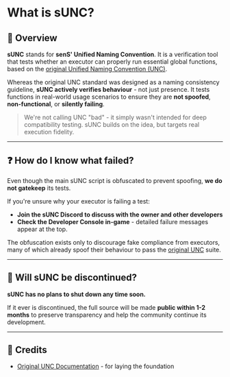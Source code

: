 # What is sUNC?

## 🧠 Overview

**sUNC** stands for **senS' Unified Naming Convention**. It is a verification tool that tests whether an executor can properly run essential global functions, based on the [original Unified Naming Convention (UNC)](https://github.com/unified-naming-convention/NamingStandard/tree/main).

Whereas the original UNC standard was designed as a naming consistency guideline, **sUNC actively verifies behaviour** - not just presence. It tests functions in real-world usage scenarios to ensure they are **not spoofed**, **non-functional**, or **silently failing**.

> We're not calling UNC "bad" - it simply wasn't intended for deep compatibility testing. sUNC builds on the idea, but targets real execution fidelity.

---

## ❓ How do I know what failed?

Even though the main sUNC script is obfuscated to prevent spoofing, **we do not gatekeep** its tests.

If you're unsure why your executor is failing a test:

- **Join the sUNC Discord to discuss with the owner and other developers**
- **Check the Developer Console in-game** - detailed failure messages appear at the top.

The obfuscation exists only to discourage fake compliance from executors, many of which already spoof their behaviour to pass the [original UNC](https://github.com/unified-naming-convention/NamingStandard/tree/main) suite.

---

## 🔮 Will sUNC be discontinued?

**sUNC has no plans to shut down any time soon.**

If it ever is discontinued, the full source will be made **public within 1-2 months** to preserve transparency and help the community continue its development.

---

## 🙏 Credits

- [Original UNC Documentation](https://github.com/unified-naming-convention/NamingStandard/tree/main) - for laying the foundation  
